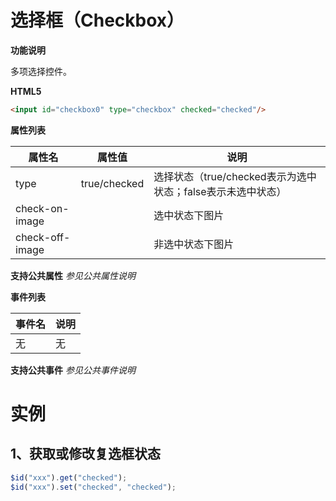 



# 选择框（Checkbox）

**功能说明**

多项选择控件。

**HTML5**
```html
<input id="checkbox0" type="checkbox" checked="checked"/>
```

**属性列表**

| 属性名 | 属性值 | 说明 |
| ------------ | ------------ | ------------ |
| type | true/checked | 选择状态（true/checked表示为选中状态；false表示未选中状态） |
| check-on-image |   | 选中状态下图片 |
| check-off-image |   | 非选中状态下图片 |

**支持公共属性**
*参见公共属性说明*

**事件列表**

| 事件名 | 说明 |
| ------------ | ------------ |
| 无 | 无 |

**支持公共事件**
*参见公共事件说明*

# 实例

## 1、获取或修改复选框状态
```javascript
$id("xxx").get("checked");
$id("xxx").set("checked", "checked");
```
